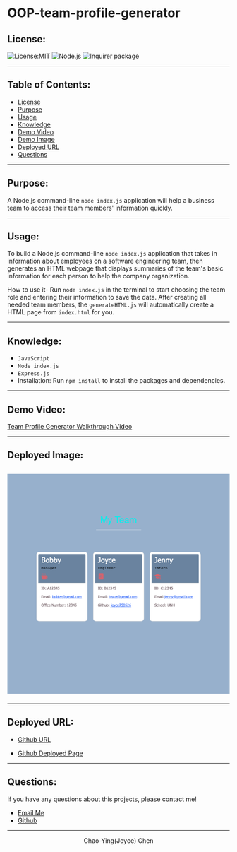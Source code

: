 # OOP-team-profile-generator

## License:

![License:MIT](https://img.shields.io/badge/License-MIT-green)
![Node.js](https://img.shields.io/badge/-Node.js-blue)
![Inquirer package](https://img.shields.io/badge/-Inquirer%20package-red)

---

## Table of Contents:

- [License](#license)
- [Purpose](#purpose)
- [Usage](#usage)
- [Knowledge](#knowledge)
- [Demo Video](#demo-video)
- [Demo Image](#demo-image)
- [Deployed URL](#deployed-url)
- [Questions](#questions)

---

## Purpose:

A Node.js command-line `node index.js` application will help a business team to access their team members' information quickly.

---

## Usage:

To build a Node.js command-line `node index.js` application that takes in information about employees on a software engineering team, then generates an HTML webpage that displays summaries of the team's basic information for each person to help the company organization.

How to use it- Run `node index.js` in the terminal to start choosing the team role and entering their information to save the data. After creating all needed team members, the `generateHTML.js` will automatically create a HTML page from `index.html` for you.

---

## Knowledge:

- `JavaScript`
- `Node index.js`
- `Express.js`
- Installation: Run `npm install` to install the packages and dependencies.

---

## Demo Video:

[Team Profile Generator Walkthrough Video](https://youtu.be/AatsHT8jUro)

---

## Deployed Image:

## ![Team Profile Generator screenshot can be found here.](./Assets/screenshots/team-profile-generator-screenshot.png)
---

## Deployed URL:

- [Github URL](https://github.com/Joyce750526/OOP-team-profile-generator)

- [Github Deployed Page](https://joyce750526.github.io/OOP-team-profile-generator/)

---

## Questions:

If you have any questions about this projects, please contact me!

- [Email Me](mailto:joyceideas@outlook.com)
- [Github](https://github.com/joyce750526)

---

<p align="center"> Chao-Ying(Joyce) Chen
